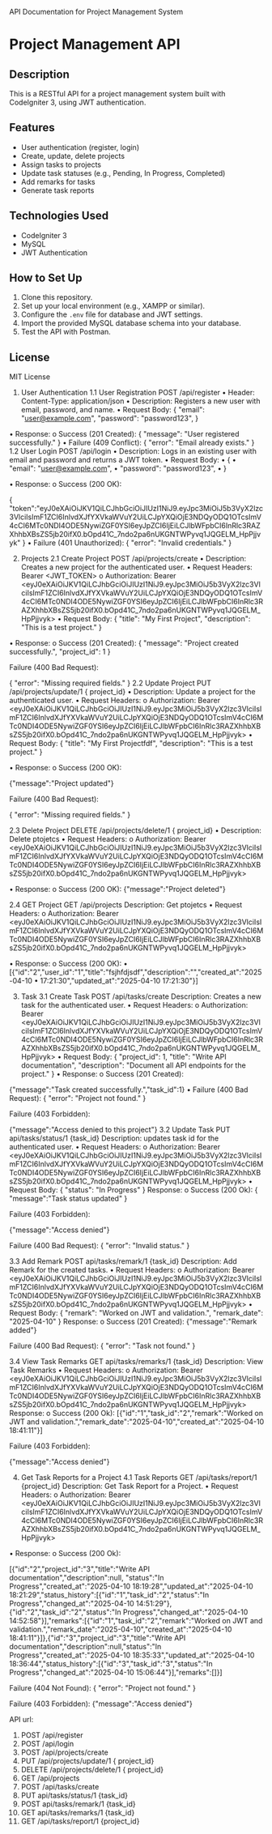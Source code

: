 API Documentation for Project Management System




# Project Management API

## Description
This is a RESTful API for a project management system built with CodeIgniter 3, using JWT authentication.

## Features
- User authentication (register, login)
- Create, update, delete projects
- Assign tasks to projects
- Update task statuses (e.g., Pending, In Progress, Completed)
- Add remarks for tasks
- Generate task reports

## Technologies Used
- CodeIgniter 3
- MySQL
- JWT Authentication

## How to Set Up
1. Clone this repository.
2. Set up your local environment (e.g., XAMPP or similar).
3. Configure the `.env` file for database and JWT settings.
4. Import the provided MySQL database schema into your database.
5. Test the API with Postman.

## License
MIT License



1. User Authentication
1.1 User Registration
POST /api/register
•	Header: Content-Type: application/json
•	Description: Registers a new user with email, password, and name.
•	Request Body:
{
  "email": "user@example.com",
  "password": "password123",
}

•	Response:
o	Success (201 Created):
{
  "message": "User registered successfully."
}
•	Failure (409 Conflict):
{
  "error": "Email already exists."
}
1.2 User Login
POST /api/login
•	Description: Logs in an existing user with email and password and returns a JWT token.
•	Request Body:
•	{
•	  "email": "user@example.com",
•	  "password": "password123",
•	}

•	Response:
o	Success (200 OK):

{
"token":"eyJ0eXAiOiJKV1QiLCJhbGciOiJIUzI1NiJ9.eyJpc3MiOiJ5b3VyX2lzc3VlciIsImF1ZCI6InlvdXJfYXVkaWVuY2UiLCJpYXQiOjE3NDQyODQ1OTcsImV4cCI6MTc0NDI4ODE5NywiZGF0YSI6eyJpZCI6IjEiLCJlbWFpbCI6InRlc3RAZXhhbXBsZS5jb20ifX0.bOpd41C_7ndo2pa6nUKGNTWPyvq1JQGELM_HpPjjvyk"
}
•	Failure (401 Unauthorized):
{
 "error": "Invalid credentials."
}


2. Projects
2.1 Create Project
POST /api/projects/create
•	Description: Creates a new project for the authenticated user.
•	Request Headers:
Bearer <JWT_TOKEN>
o	Authorization: Bearer <eyJ0eXAiOiJKV1QiLCJhbGciOiJIUzI1NiJ9.eyJpc3MiOiJ5b3VyX2lzc3VlciIsImF1ZCI6InlvdXJfYXVkaWVuY2UiLCJpYXQiOjE3NDQyODQ1OTcsImV4cCI6MTc0NDI4ODE5NywiZGF0YSI6eyJpZCI6IjEiLCJlbWFpbCI6InRlc3RAZXhhbXBsZS5jb20ifX0.bOpd41C_7ndo2pa6nUKGNTWPyvq1JQGELM_HpPjjvyk>
•	Request Body:
{
  "title": "My First Project",
  "description": "This is a test project."
}

•	Response:
o	Success (201 Created):
{
  "message": "Project created successfully.",
  "project_id": 1
}

Failure (400 Bad Request):

{
  "error": "Missing required fields."
}
2.2 Update Project
PUT /api/projects/update/1  { project_id}
•	Description: Update a project for the authenticated user.
•	Request Headers:
o	Authorization: Bearer <eyJ0eXAiOiJKV1QiLCJhbGciOiJIUzI1NiJ9.eyJpc3MiOiJ5b3VyX2lzc3VlciIsImF1ZCI6InlvdXJfYXVkaWVuY2UiLCJpYXQiOjE3NDQyODQ1OTcsImV4cCI6MTc0NDI4ODE5NywiZGF0YSI6eyJpZCI6IjEiLCJlbWFpbCI6InRlc3RAZXhhbXBsZS5jb20ifX0.bOpd41C_7ndo2pa6nUKGNTWPyvq1JQGELM_HpPjjvyk>
•	Request Body:
{
  "title": "My First Projectfdf",
  "description": "This is a test project."
}

•	Response:
o	Success (200 OK):

{"message":"Project updated"}

Failure (400 Bad Request):

{
  "error": "Missing required fields."
}

2.3 Delete Project
DELETE  /api/projects/delete/1  { project_id}
•	Description: Delete ptojetcs
•	Request Headers:
o	Authorization: Bearer <eyJ0eXAiOiJKV1QiLCJhbGciOiJIUzI1NiJ9.eyJpc3MiOiJ5b3VyX2lzc3VlciIsImF1ZCI6InlvdXJfYXVkaWVuY2UiLCJpYXQiOjE3NDQyODQ1OTcsImV4cCI6MTc0NDI4ODE5NywiZGF0YSI6eyJpZCI6IjEiLCJlbWFpbCI6InRlc3RAZXhhbXBsZS5jb20ifX0.bOpd41C_7ndo2pa6nUKGNTWPyvq1JQGELM_HpPjjvyk>

•	Response:
o	Success (200 OK):
{"message":"Project deleted"}

2.4  GET Project
GET /api/projects
Description: Get ptojetcs
•	Request Headers:
o	Authorization: Bearer <eyJ0eXAiOiJKV1QiLCJhbGciOiJIUzI1NiJ9.eyJpc3MiOiJ5b3VyX2lzc3VlciIsImF1ZCI6InlvdXJfYXVkaWVuY2UiLCJpYXQiOjE3NDQyODQ1OTcsImV4cCI6MTc0NDI4ODE5NywiZGF0YSI6eyJpZCI6IjEiLCJlbWFpbCI6InRlc3RAZXhhbXBsZS5jb20ifX0.bOpd41C_7ndo2pa6nUKGNTWPyvq1JQGELM_HpPjjvyk>

•	Response:
o	Success (200 OK):
•	[{"id":"2","user_id":"1","title":"fsjhfdjsdf","description":"","created_at":"2025-04-10
•	17:21:30","updated_at":"2025-04-10 17:21:30"}]


3. Task
3.1 Create Task
POST /api/tasks/create 
Description: Creates a new task for the authenticated user.
•	Request Headers:
o	Authorization: Bearer <eyJ0eXAiOiJKV1QiLCJhbGciOiJIUzI1NiJ9.eyJpc3MiOiJ5b3VyX2lzc3VlciIsImF1ZCI6InlvdXJfYXVkaWVuY2UiLCJpYXQiOjE3NDQyODQ1OTcsImV4cCI6MTc0NDI4ODE5NywiZGF0YSI6eyJpZCI6IjEiLCJlbWFpbCI6InRlc3RAZXhhbXBsZS5jb20ifX0.bOpd41C_7ndo2pa6nUKGNTWPyvq1JQGELM_HpPjjvyk>
•	Request Body:
{
"project_id": 1,
  "title": "Write API documentation",
  "description": "Document all API endpoints for the project."
}
•	Response:
o	Success (201 Created):

{"message":"Task created successfully.","task_id":1}
•	Failure (400 Bad Request):
{
  "error": "Project not found."
}
 
Failure (403 Forbidden):

{"message":"Access denied to this project"}
3.2 Update  Task
PUT  api/tasks/status/1 {task_id}
Description: updates  task  id for the authenticated user.
•	Request Headers:
o	Authorization: Bearer <eyJ0eXAiOiJKV1QiLCJhbGciOiJIUzI1NiJ9.eyJpc3MiOiJ5b3VyX2lzc3VlciIsImF1ZCI6InlvdXJfYXVkaWVuY2UiLCJpYXQiOjE3NDQyODQ1OTcsImV4cCI6MTc0NDI4ODE5NywiZGF0YSI6eyJpZCI6IjEiLCJlbWFpbCI6InRlc3RAZXhhbXBsZS5jb20ifX0.bOpd41C_7ndo2pa6nUKGNTWPyvq1JQGELM_HpPjjvyk>
•	Request Body:
{
    "status": "In Progress"
}
Response:
o	Success (200 Ok):
{
"message":"Task status updated"
}
 
Failure (403 Forbidden):

{"message":"Access denied"}

Failure (400 Bad Request):
{
  "error": "Invalid status."
}

3.3 Add Remark
POST  api/tasks/remark/1 {task_id}
Description: Add Remark  for the created  tasks.
•	Request Headers:
o	Authorization: Bearer <eyJ0eXAiOiJKV1QiLCJhbGciOiJIUzI1NiJ9.eyJpc3MiOiJ5b3VyX2lzc3VlciIsImF1ZCI6InlvdXJfYXVkaWVuY2UiLCJpYXQiOjE3NDQyODQ1OTcsImV4cCI6MTc0NDI4ODE5NywiZGF0YSI6eyJpZCI6IjEiLCJlbWFpbCI6InRlc3RAZXhhbXBsZS5jb20ifX0.bOpd41C_7ndo2pa6nUKGNTWPyvq1JQGELM_HpPjjvyk>
•	Request Body:
{
    "remark": "Worked on JWT and validation.",
  "remark_date": "2025-04-10"
}
Response:
o	Success (201 Created):
{"message":"Remark added"} 

Failure (400 Bad Request):
{
  "error": "Task not found."
}

3.4  View Task Remarks
GET  api/tasks/remarks/1  {task_id}
Description: View Task Remarks
•	Request Headers:
o	Authorization: Bearer <eyJ0eXAiOiJKV1QiLCJhbGciOiJIUzI1NiJ9.eyJpc3MiOiJ5b3VyX2lzc3VlciIsImF1ZCI6InlvdXJfYXVkaWVuY2UiLCJpYXQiOjE3NDQyODQ1OTcsImV4cCI6MTc0NDI4ODE5NywiZGF0YSI6eyJpZCI6IjEiLCJlbWFpbCI6InRlc3RAZXhhbXBsZS5jb20ifX0.bOpd41C_7ndo2pa6nUKGNTWPyvq1JQGELM_HpPjjvyk>
   Response:
o	Success (200 Ok):
[{"id":"1","task_id":"2","remark":"Worked on JWT and validation.","remark_date":"2025-04-10","created_at":"2025-04-10 18:41:11"}] 

Failure (403 Forbidden):

{"message":"Access denied"}

4. Get Task Reports for a Project
4.1 Task Reports
GET /api/tasks/report/1 {project_id}
Description: Get Task Report for a Project.
•	Request Headers:
o	Authorization: Bearer <eyJ0eXAiOiJKV1QiLCJhbGciOiJIUzI1NiJ9.eyJpc3MiOiJ5b3VyX2lzc3VlciIsImF1ZCI6InlvdXJfYXVkaWVuY2UiLCJpYXQiOjE3NDQyODQ1OTcsImV4cCI6MTc0NDI4ODE5NywiZGF0YSI6eyJpZCI6IjEiLCJlbWFpbCI6InRlc3RAZXhhbXBsZS5jb20ifX0.bOpd41C_7ndo2pa6nUKGNTWPyvq1JQGELM_HpPjjvyk>

•	Response:
o	Success (200 Ok):

[{"id":"2","project_id":"3","title":"Write API documentation","description":null,
"status":"In Progress","created_at":"2025-04-10 18:19:28","updated_at":"2025-04-10 18:21:29","status_history":[{"id":"1","task_id":"2","status":"In Progress","changed_at":"2025-04-10 14:51:29"},{"id":"2","task_id":"2","status":"In Progress","changed_at":"2025-04-10 14:52:58"}],"remarks":[{"id":"1","task_id":"2","remark":"Worked on JWT and validation.","remark_date":"2025-04-10","created_at":"2025-04-10 18:41:11"}]},{"id":"3","project_id":"3","title":"Write API documentation","description":null,"status":"In Progress","created_at":"2025-04-10 18:35:33","updated_at":"2025-04-10 18:36:44","status_history":[{"id":"3","task_id":"3","status":"In Progress","changed_at":"2025-04-10 15:06:44"}],"remarks":[]}] 

Failure (404 Not Found):
{
"error": "Project not found."
}

Failure (403 Forbidden):
{"message":"Access denied"}





API url:
1. POST /api/register
2. POST /api/login
3. POST /api/projects/create
4. PUT /api/projects/update/1   { project_id}
5. DELETE  /api/projects/delete/1  { project_id}
6. GET /api/projects
7. POST /api/tasks/create 
8. PUT  api/tasks/status/1 {task_id}
9. POST  api/tasks/remark/1 {task_id}
10. GET  api/tasks/remarks/1  {task_id}
11. GET /api/tasks/report/1 {project_id}










